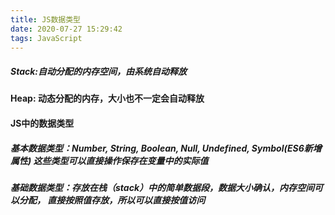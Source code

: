 ```yaml
---
title: JS数据类型
date: 2020-07-27 15:29:42
tags: JavaScript
---
```


##### Stack:自动分配的内存空间，由系统自动释放

**Heap: 动态分配的内存，大小也不一定会自动释放**



#### JS中的数据类型

##### 	**基本数据类型**：Number, String, Boolean, Null, Undefined, Symbol(ES6新增属性) 这些类型可以直接操作保存在变量中的实际值

##### 	基础数据类型：存放在栈（stack）中的简单数据段，数据大小确认，内存空间可以分配， 直接按照值存放，所以可以直接按值访问